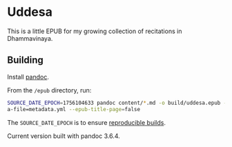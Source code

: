 # Uddesa

This is a little EPUB for my growing collection of recitations in Dhammavinaya. 

## Building

Install [pandoc](https://pandoc.org/installing.html).

From the `/epub` directory, run:

```bash
SOURCE_DATE_EPOCH=1756104633 pandoc content/*.md -o build/uddesa.epub --toc --toc-depth=4 --metadat
a-file=metadata.yml --epub-title-page=false
```

The `SOURCE_DATE_EPOCH` is to ensure [reproducible builds](https://pandoc.org/MANUAL.html#reproducible-builds).

Current version built with pandoc 3.6.4.
